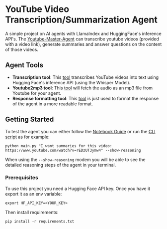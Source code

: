 # YouTube Video Transcription/Summarization Agent
A simple project on AI agents with LlamaIndex and HuggingFace's inference API's. The [Youtube-Master-Agent](./agents/tubemaster.py) can transcribe youtube videos (provided with a video link), generate summaries and answer questions on the content of those videos.

## Agent Tools
- **Transcription tool**: This [tool](./tools/transcriber.py) transcribes YouTube videos into text using Hugging Face's inference API (using the Whisper Model).
- **Youtube2mp3 tool**: This [tool](./tools/youtube_fetcher.py) will fetch the audio as an mp3 file from Youtube for your agent.
- **Response formatting tool**: This [tool](./tools/response_formatter.py) is just used to format the response of the agent in a more readable format.

## Getting Started
To test the agent you can either follow the [Notebook Guide](agent.ipynb) or run the [CLI script](main.py) as for example:
```
python main.py "I want summaries for this video: https://www.youtube.com/watch?v=rEDzUT3ymw4" --show-reasoning
```

When using the `--show-reasoning` modem you will be able to see the detailed reasoning steps of the agent in your terminal.

### Prerequisites
To use this project you need a Hugging Face API key. Once you have it export it as an env variable:
```
export HF_API_KEY=<YOUR_KEY>
```
Then install requirements:
```
pip install -r requirements.txt
```
